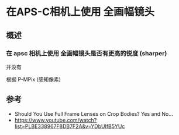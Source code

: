 # 在APS-C相机上使用 全画幅镜头

## 概述



### 在 apsc 相机上使用 全画幅镜头是否有更高的锐度 (sharper)

并没有

根据 P-MPix (感知像素) 





## 参考

- Should You Use Full Frame Lenses on Crop Bodies? Yes and No…
- https://www.youtube.com/watch?list=PLBE338967F8DB7F2A&v=YDbUIfB5YUc 




